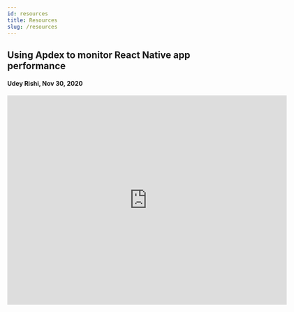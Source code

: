 ```yaml
---
id: resources
title: Resources
slug: /resources
---
```


## Using Apdex to monitor React Native app performance

#### Udey Rishi, Nov 30, 2020

<iframe width="640" height="480" src="https://www.youtube.com/embed/o7zYhBFn-8M" title="YouTube video player" frameborder="0" allow="accelerometer; autoplay; clipboard-write; encrypted-media; gyroscope; picture-in-picture" allowfullscreen></iframe>
